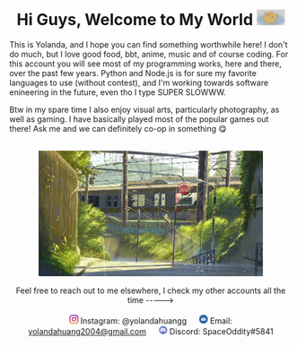   <div align="center">

  <!-- Title -->
  
  <h1> Hi Guys, Welcome to My World <img src="https://github.com/yolandahuangg/yolandahuangg/blob/main/myCat.gif" width="50px"> </h1>
  </div>

  <!-- Info -->

  <div align="left">
  
  This is Yolanda, and I hope you can find something worthwhile here! I don't do much, but I love good food, bbt, anime, music and of course coding. For this account you will see most of my programming works, here and there, over the past few years. Python and Node.js is for sure my favorite languages to use (without contest), and I'm working towards software enineering in the future, even tho I type SUPER SLOWWW. 
  </div>
  Btw in my spare time I also enjoy visual arts, particularly photography, as well as gaming. I have basically played most of the popular games out there! Ask me and we can definitely co-op in something 😋 <br><br>
  
  <div align="center" width="50">
  
  <img src="https://github.com/yolandahuangg/yolandahuangg/blob/main/train.gif" width="400px"> </hl>

  <!-- Contacts -->
  
  <div align="center">
  
  Feel free to reach out to me elsewhere, I check my other accounts all the time -----> <br><br>
  <img src="https://github.com/yolandahuangg/yolandahuangg/blob/main/ig.png" width="16px"> Instagram: @yolandahuangg 
  <img src="https://github.com/yolandahuangg/yolandahuangg/blob/main/blank.png" width="14px">
  <img src="https://github.com/yolandahuangg/yolandahuangg/blob/main/email.png" width="16px"> Email: yolandahuang2004@gmail.com 
  <img src="https://github.com/yolandahuangg/yolandahuangg/blob/main/blank.png" width="14px">
  <img src="https://github.com/yolandahuangg/yolandahuangg/blob/main/discord.png" width="16px"> Discord: SpaceOddity#5841 
